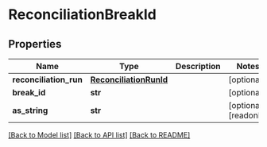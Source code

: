 # ReconciliationBreakId


## Properties
Name | Type | Description | Notes
------------ | ------------- | ------------- | -------------
**reconciliation_run** | [**ReconciliationRunId**](ReconciliationRunId.md) |  | [optional] 
**break_id** | **str** |  | [optional] 
**as_string** | **str** |  | [optional] [readonly] 

[[Back to Model list]](../README.md#documentation-for-models) [[Back to API list]](../README.md#documentation-for-api-endpoints) [[Back to README]](../README.md)



